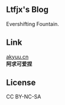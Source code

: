 ## Ltfjx's Blog
Evershifting Fountain. 
## Link
[akyuu.cn](https://ghblog.akyuu.cn)  
**阿求可爱捏**
## License
CC BY-NC-SA
